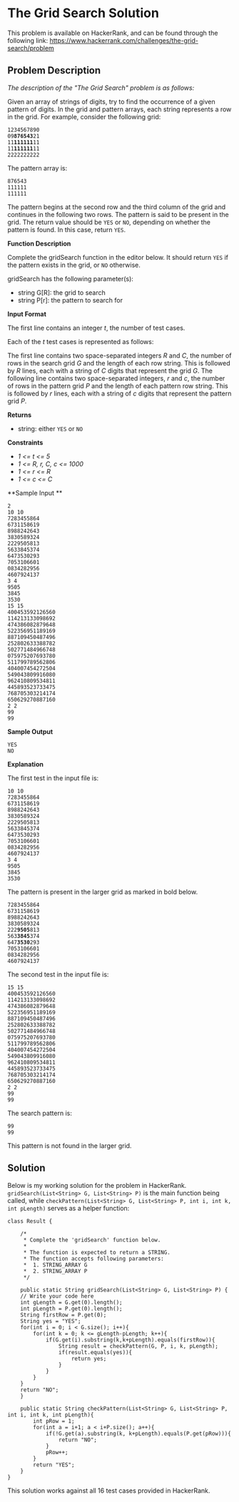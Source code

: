 # The Grid Search Solution

This problem is available on HackerRank, and can be found through the following link: https://www.hackerrank.com/challenges/the-grid-search/problem

## Problem Description

*The description of the "The Grid Search" problem is as follows:*

Given an array of strings of digits, try to find the occurrence of a given pattern of digits. In the grid and pattern arrays, each string represents a row in the grid. For example, consider the following grid:

<pre><code>1234567890  
09<b>876543</b>21  
11<b>111111</b>11  
11<b>111111</b>11  
2222222222
</code></pre>

The pattern array is:

```
876543  
111111  
111111
```

The pattern begins at the second row and the third column of the grid and continues in the following two rows. The pattern is said to be present in the grid. The return value should be `YES` or `NO`, depending on whether the pattern is found. In this case, return `YES`.

**Function Description**

Complete the gridSearch function in the editor below. It should return `YES` if the pattern exists in the grid, or `NO` otherwise.

gridSearch has the following parameter(s):

- string G[R]: the grid to search
- string P[r]: the pattern to search for

**Input Format**

The first line contains an integer *t*, the number of test cases.

Each of the *t* test cases is represented as follows:

The first line contains two space-separated integers *R* and *C*, the number of rows in the search grid *G* and the length of each row string.
This is followed by *R* lines, each with a string of *C* digits that represent the grid *G*.
The following line contains two space-separated integers, *r* and *c*, the number of rows in the pattern grid *P* and the length of each pattern row string.
This is followed by *r* lines, each with a string of *c* digits that represent the pattern grid *P*.

**Returns**

- string: either `YES` or `NO`

**Constraints**

- *1 <= t <= 5*
- *1 <= R, r, C, c <= 1000*
- *1 <= r <= R*
- *1 <= c <= C*

**Sample Input **

```
2
10 10
7283455864
6731158619
8988242643
3830589324
2229505813
5633845374
6473530293
7053106601
0834282956
4607924137
3 4
9505
3845
3530
15 15
400453592126560
114213133098692
474386082879648
522356951189169
887109450487496
252802633388782
502771484966748
075975207693780
511799789562806
404007454272504
549043809916080
962410809534811
445893523733475
768705303214174
650629270887160
2 2
99
99
```

**Sample Output**

```
YES
NO
```

**Explanation**

The first test in the input file is:

```
10 10
7283455864
6731158619
8988242643
3830589324
2229505813
5633845374
6473530293
7053106601
0834282956
4607924137
3 4
9505
3845
3530
```

The pattern is present in the larger grid as marked in bold below.

<pre><code>7283455864  
6731158619  
8988242643  
3830589324  
222<b>9505</b>813  
563<b>3845</b>374  
647<b>3530</b>293  
7053106601  
0834282956  
4607924137 
</code></pre>

The second test in the input file is:

```
15 15
400453592126560
114213133098692
474386082879648
522356951189169
887109450487496
252802633388782
502771484966748
075975207693780
511799789562806
404007454272504
549043809916080
962410809534811
445893523733475
768705303214174
650629270887160
2 2
99
99
```

The search pattern is:

```
99
99
```

This pattern is not found in the larger grid.

## Solution

Below is my working solution for the problem in HackerRank. `gridSearch(List<String> G, List<String> P)` is the main function being called, while `checkPattern(List<String> G, List<String> P, int i, int k, int pLength)` serves as a helper function:

```
class Result {

    /*
     * Complete the 'gridSearch' function below.
     *
     * The function is expected to return a STRING.
     * The function accepts following parameters:
     *  1. STRING_ARRAY G
     *  2. STRING_ARRAY P
     */

    public static String gridSearch(List<String> G, List<String> P) {
    // Write your code here
    int gLength = G.get(0).length();
    int pLength = P.get(0).length();
    String firstRow = P.get(0);
    String yes = "YES";
    for(int i = 0; i < G.size(); i++){
        for(int k = 0; k <= gLength-pLength; k++){
            if(G.get(i).substring(k,k+pLength).equals(firstRow)){
                String result = checkPattern(G, P, i, k, pLength);
                if(result.equals(yes)){
                    return yes;
                }
            }
        }
    }
    return "NO";
    }
    
    public static String checkPattern(List<String> G, List<String> P, int i, int k, int pLength){
        int pRow = 1;
        for(int a = i+1; a < i+P.size(); a++){
            if(!G.get(a).substring(k, k+pLength).equals(P.get(pRow))){
                return "NO";
            }
            pRow++;
        }
        return "YES";
    }
}
```

This solution works against all 16 test cases provided in HackerRank.
